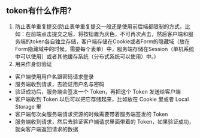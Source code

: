 ## token有什么作用?

1.  防止表单重复提交(防止表单重复提交一般还是使用前后端都限制的方式，比如：在前端点击提交之后，将按钮置为灰色，不可再次点击，然后客户端和服务端的token各自独立存储，客户端存储在Cookie或者Form的隐藏域（放在Form隐藏域中的时候，需要每个表单）中，服务端存储在Session（单机系统中可以使用）或者其他缓存系统（分布式系统可以使用）中。)
2.  用来作身份验证
-   客户端使用用户名跟密码请求登录
-   服务端收到请求，去验证用户名与密码
-   验证成功后，服务端会签发一个 Token，再把这个 Token 发送给客户端
-   客户端收到 Token 以后可以把它存储起来，比如放在 Cookie 里或者 Local Storage 里
-   客户端每次向服务端请求资源的时候需要带着服务端签发的 Token
-   服务端收到请求，然后去验证客户端请求里面带着的 Token，如果验证成功，就向客户端返回请求的数据
